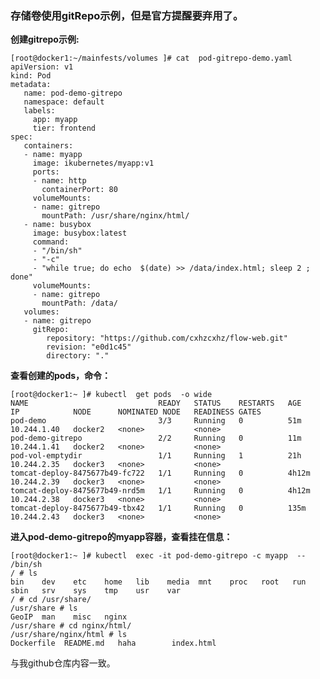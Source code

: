 ### 存储卷使用gitRepo示例，但是官方提醒要弃用了。

**创建gitrepo示例:**

    [root@docker1:~/mainfests/volumes ]# cat  pod-gitrepo-demo.yaml
    apiVersion: v1
    kind: Pod
    metadata:
       name: pod-demo-gitrepo
       namespace: default
       labels:
         app: myapp
         tier: frontend
    spec:
       containers:
       - name: myapp
         image: ikubernetes/myapp:v1
         ports:
         - name: http
           containerPort: 80
         volumeMounts:
         - name: gitrepo 
           mountPath: /usr/share/nginx/html/
       - name: busybox
         image: busybox:latest
         command:
         - "/bin/sh"
         - "-c"
         - "while true; do echo  $(date) >> /data/index.html; sleep 2 ; done"
         volumeMounts:
         - name: gitrepo
           mountPath: /data/
       volumes:
       - name: gitrepo
         gitRepo:
            repository: "https://github.com/cxhzcxhz/flow-web.git"
            revision: "e0d1c45"
            directory: "."

**查看创建的pods，命令：**

    [root@docker1:~ ]# kubectl  get pods  -o wide
    NAME                             READY   STATUS    RESTARTS   AGE     IP            NODE      NOMINATED NODE   READINESS GATES
    pod-demo                         3/3     Running   0          51m     10.244.1.40   docker2   <none>           <none>
    pod-demo-gitrepo                 2/2     Running   0          11m     10.244.1.41   docker2   <none>           <none>
    pod-vol-emptydir                 1/1     Running   1          21h     10.244.2.35   docker3   <none>           <none>
    tomcat-deploy-8475677b49-fc722   1/1     Running   0          4h12m   10.244.2.39   docker3   <none>           <none>
    tomcat-deploy-8475677b49-nrd5m   1/1     Running   0          4h12m   10.244.2.38   docker3   <none>           <none>
    tomcat-deploy-8475677b49-tbx42   1/1     Running   0          135m    10.244.2.43   docker3   <none>           <none>

**进入pod-demo-gitrepo的myapp容器，查看挂在信息：**

    [root@docker1:~ ]# kubectl  exec -it pod-demo-gitrepo -c myapp  --  /bin/sh
    / # ls
    bin    dev    etc    home   lib    media  mnt    proc   root   run    sbin   srv    sys    tmp    usr    var
    / # cd /usr/share/
    /usr/share # ls
    GeoIP  man    misc   nginx
    /usr/share # cd nginx/html/
    /usr/share/nginx/html # ls
    Dockerfile  README.md   haha        index.html
    
    
  与我github仓库内容一致。

